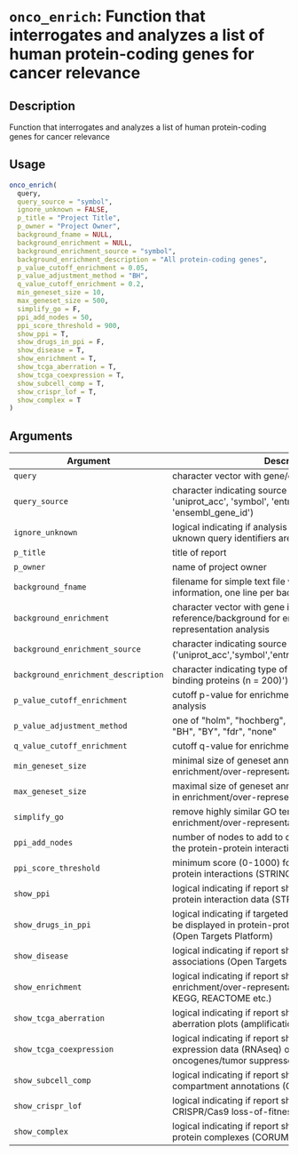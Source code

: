 # `onco_enrich`: Function that interrogates and analyzes a list of human protein-coding genes for cancer relevance

## Description


 Function that interrogates and analyzes a list of human protein-coding genes for cancer relevance


## Usage

```r
onco_enrich(
  query,
  query_source = "symbol",
  ignore_unknown = FALSE,
  p_title = "Project Title",
  p_owner = "Project Owner",
  background_fname = NULL,
  background_enrichment = NULL,
  background_enrichment_source = "symbol",
  background_enrichment_description = "All protein-coding genes",
  p_value_cutoff_enrichment = 0.05,
  p_value_adjustment_method = "BH",
  q_value_cutoff_enrichment = 0.2,
  min_geneset_size = 10,
  max_geneset_size = 500,
  simplify_go = F,
  ppi_add_nodes = 50,
  ppi_score_threshold = 900,
  show_ppi = T,
  show_drugs_in_ppi = F,
  show_disease = T,
  show_enrichment = T,
  show_tcga_aberration = T,
  show_tcga_coexpression = T,
  show_subcell_comp = T,
  show_crispr_lof = T,
  show_complex = T
)
```


## Arguments

Argument      |Description
------------- |----------------
```query```     |     character vector with gene/query identifiers
```query_source```     |     character indicating source of query (one of 'uniprot_acc', 'symbol', 'entrezgene', or 'ensembl_gene_id')
```ignore_unknown```     |     logical indicating if analysis should continue when uknown query identifiers are encountered
```p_title```     |     title of report
```p_owner```     |     name of project owner
```background_fname```     |     filename for simple text file with project background information, one line per background item
```background_enrichment```     |     character vector with gene identifiers, used as reference/background for enrichment/over-representation analysis
```background_enrichment_source```     |     character indicating source of background ('uniprot_acc','symbol','entrezgene','ensembl_gene_id')
```background_enrichment_description```     |     character indicating type of background (e.g. 'All lipid-binding proteins (n = 200)')
```p_value_cutoff_enrichment```     |     cutoff p-value for enrichment/over-representation analysis
```p_value_adjustment_method```     |     one of "holm", "hochberg", "hommel", "bonferroni", "BH", "BY", "fdr", "none"
```q_value_cutoff_enrichment```     |     cutoff q-value for enrichment analysis
```min_geneset_size```     |     minimal size of geneset annotated by term for testing in enrichment/over-representation analysis
```max_geneset_size```     |     maximal size of geneset annotated by term for testing in enrichment/over-representation analysis
```simplify_go```     |     remove highly similar GO terms in results from GO enrichment/over-representation analysis
```ppi_add_nodes```     |     number of nodes to add to query set when computing the protein-protein interaction network (STRING)
```ppi_score_threshold```     |     minimum score (0-1000) for retrieval of protein-protein interactions (STRING)
```show_ppi```     |     logical indicating if report should contain protein-protein interaction data (STRING)
```show_drugs_in_ppi```     |     logical indicating if targeted drugs (> phase 3) should be displayed in protein-protein interaction network (Open Targets Platform)
```show_disease```     |     logical indicating if report should contain disease associations (Open Targets Platform)
```show_enrichment```     |     logical indicating if report should contain functional enrichment/over-representation analysis (MSigDB, GO, KEGG, REACTOME etc.)
```show_tcga_aberration```     |     logical indicating if report should contain TCGA aberration plots (amplifications/deletions)
```show_tcga_coexpression```     |     logical indicating if report should contain TCGA co-expression data (RNAseq) of queryset with oncogenes/tumor suppressor genes
```show_subcell_comp```     |     logical indicating if report should list subcellular compartment annotations (ComPPI)
```show_crispr_lof```     |     logical indicating if report should list results from CRISPR/Cas9 loss-of-fitness screens (Project Score)
```show_complex```     |     logical indicating if report should list proteins in known protein complexes (CORUM)

